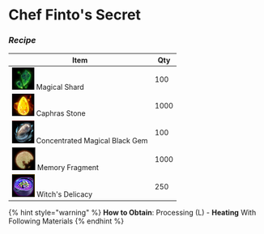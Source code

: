 # Chef Finto's Secret

### _Recipe_

| Item                                                                             | Qty  |
| -------------------------------------------------------------------------------- | ---- |
| ![](../../.gitbook/assets/QQ截图20221102190233.png) Magical Shard                  | 100  |
| ![](../../.gitbook/assets/QQ截图20221102190158.png) Caphras Stone                  | 1000 |
| ![](../../.gitbook/assets/QQ截图20221102190027.png) Concentrated Magical Black Gem | 100  |
| ![](../../.gitbook/assets/QQ截图20221102190344.png) Memory Fragment                | 1000 |
| ![](../../.gitbook/assets/QQ截图20221102190111.png) Witch's Delicacy               | 250  |

{% hint style="warning" %}
**How to Obtain**: Processing (L) - **Heating** With Following Materials
{% endhint %}

